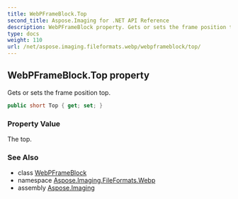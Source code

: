 ```yaml
---
title: WebPFrameBlock.Top
second_title: Aspose.Imaging for .NET API Reference
description: WebPFrameBlock property. Gets or sets the frame position top
type: docs
weight: 110
url: /net/aspose.imaging.fileformats.webp/webpframeblock/top/
---
```

## WebPFrameBlock.Top property

Gets or sets the frame position top.

```csharp
public short Top { get; set; }
```

### Property Value

The top.

### See Also

* class [WebPFrameBlock](../)
* namespace [Aspose.Imaging.FileFormats.Webp](../../webpframeblock/)
* assembly [Aspose.Imaging](../../../)


